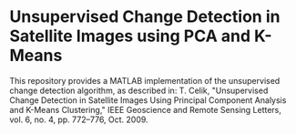 # Unsupervised Change Detection in Satellite Images using PCA and K-Means
This repository provides a MATLAB implementation of the unsupervised change detection algorithm, as described in: T. Celik, "Unsupervised Change Detection in Satellite Images Using Principal Component Analysis and K-Means Clustering," IEEE Geoscience and Remote Sensing Letters, vol. 6, no. 4, pp. 772–776, Oct. 2009.
